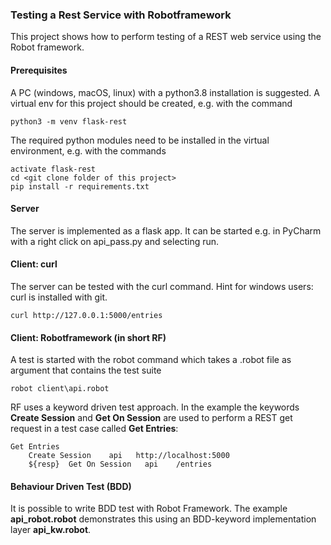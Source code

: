 ### Testing a Rest Service with Robotframework 
This project shows how to perform testing of a REST web service
using the Robot framework.

#### Prerequisites
A PC (windows, macOS, linux) with a python3.8 installation is suggested.
A virtual env for this project should be created, e.g. with the command

    python3 -m venv flask-rest

The required python modules need to be installed in the virtual environment, 
e.g. with the commands

    activate flask-rest
    cd <git clone folder of this project>
    pip install -r requirements.txt 

#### Server
The server is implemented as a flask app.
It can be started e.g. in PyCharm with a right click on api_pass.py and selecting run.

#### Client: curl
The server can be tested with the curl command.
Hint for windows users: curl is installed with git.

    curl http://127.0.0.1:5000/entries
#### Client: Robotframework (in short RF)
A test is started with the robot command which takes a .robot file as argument
that contains the test suite  

    robot client\api.robot

RF uses a keyword driven test approach. In the example the keywords
**Create Session** and **Get On Session** are used to perform a REST
get request in a test case called **Get Entries**:

    Get Entries
        Create Session    api   http://localhost:5000
        ${resp}  Get On Session   api    /entries

#### Behaviour Driven Test (BDD)
It is possible to write BDD test with Robot Framework.
The example **api_robot.robot** demonstrates this using an BDD-keyword
implementation layer **api_kw.robot**.